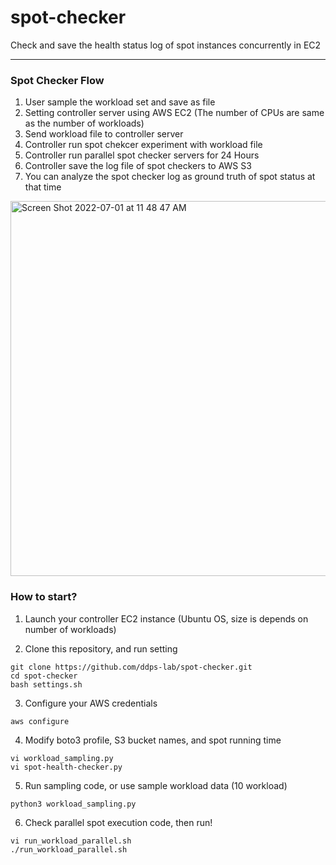 # spot-checker
Check and save the health status log of spot instances concurrently in EC2

---
### Spot Checker Flow
1. User sample the workload set and save as file
2. Setting controller server using AWS EC2 (The number of CPUs are same as the number of workloads)
3. Send workload file to controller server
4. Controller run spot chekcer experiment with workload file
5. Controller run parallel spot checker servers for 24 Hours
6. Controller save the log file of spot checkers to AWS S3
7. You can analyze the spot checker log as ground truth of spot status at that time

<img width="600" alt="Screen Shot 2022-07-01 at 11 48 47 AM" src="https://user-images.githubusercontent.com/20024627/176817071-4baa0c53-d015-4673-93ec-dc66069a3759.png">

### How to start?
1. Launch your controller EC2 instance (Ubuntu OS, size is depends on number of workloads)

2. Clone this repository, and run setting
```
git clone https://github.com/ddps-lab/spot-checker.git
cd spot-checker
bash settings.sh
```

3. Configure your AWS credentials
```
aws configure
```

4. Modify boto3 profile, S3 bucket names, and spot running time
```
vi workload_sampling.py
vi spot-health-checker.py
```

5. Run sampling code, or use sample workload data (10 workload)
```
python3 workload_sampling.py
```

6. Check parallel spot execution code, then run!
```
vi run_workload_parallel.sh
./run_workload_parallel.sh
```
